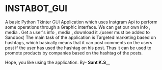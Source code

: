 # INSTABOT_GUI

A basic Python Tkinter GUI Application which uses Instgram Api to perform some operations through a Graphic interface.
We can get our own info , media .
Get a user's info , media , download it .(useer must be added to Sandbox)
The main task of the application is Targeted marketing based on hashtags, which basically means that it can post comments on the users post if the user has used the hashtag on his post.
Thus it can be used to promote products by companies based on the hashtag of the posts.


Hope, you like using the application.
                                                                                        By- ______Sant K.S________
